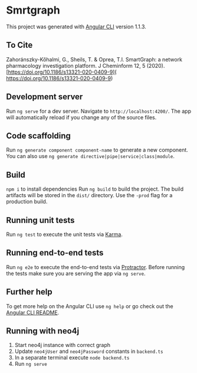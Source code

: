 # Smrtgraph

This project was generated with [Angular CLI](https://github.com/angular/angular-cli) version 1.1.3.

## To Cite
Zahoránszky-Kőhalmi, G., Sheils, T. & Oprea, T.I. SmartGraph: a network pharmacology investigation platform. J Cheminform 12, 5 (2020). [https://doi.org/10.1186/s13321-020-0409-9]( https://doi.org/10.1186/s13321-020-0409-9)

## Development server

Run `ng serve` for a dev server. Navigate to `http://localhost:4200/`. The app will automatically reload if you change any of the source files.

## Code scaffolding

Run `ng generate component component-name` to generate a new component. You can also use `ng generate directive|pipe|service|class|module`.

## Build
`npm i` to install dependencies
Run `ng build` to build the project. The build artifacts will be stored in the `dist/` directory. Use the `-prod` flag for a production build.

## Running unit tests

Run `ng test` to execute the unit tests via [Karma](https://karma-runner.github.io).

## Running end-to-end tests

Run `ng e2e` to execute the end-to-end tests via [Protractor](http://www.protractortest.org/).
Before running the tests make sure you are serving the app via `ng serve`.

## Further help

To get more help on the Angular CLI use `ng help` or go check out the [Angular CLI README](https://github.com/angular/angular-cli/blob/master/README.md).

## Running with neo4j
1. Start neo4j instance with correct graph
2. Update `neo4jUser` and `neo4jPassword` constants in `backend.ts`
3. In a separate terminal execute `node backend.ts`
4. Run `ng serve`
